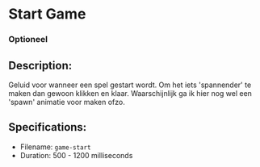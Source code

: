 # Start Game
### Optioneel

## Description:
Geluid voor wanneer een spel gestart wordt. Om het iets 'spannender' te maken dan gewoon klikken en klaar. Waarschijnlijk ga ik hier nog wel een 'spawn' animatie voor maken ofzo.

## Specifications:
- Filename: `game-start`
- Duration: 500 - 1200 milliseconds

